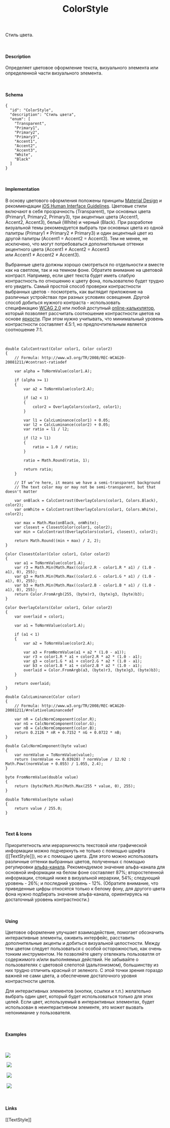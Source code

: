 ﻿---
layout: default
title: ColorStyle
position: 
categories: 
tags: 
---

Стиль цвета.

   

#### Description

Определяет цветовое оформление текста, визуального элемента или определенной части визуального элемента.

   

#### Schema

```
{
  "id": "ColorStyle",
  "description": "Стиль цвета",
  "enum": [
    "Transparent",
    "Primary1",
    "Primary2",
    "Primary3",
    "Accent1",
    "Accent2",
    "Accent3",
    "White",
    "Black"
  ]
}
```

  

#### Implementation

В основу цветового оформления положены принципы [Material Design](http://www.google.com/design/spec/style/color.html) и рекоммендации [iOS Human Interface Guidelines](https://developer.apple.com/library/ios/documentation/UserExperience/Conceptual/MobileHIG/ColorImagesText.html). Цветовые стили включают в себя прозрачность (Transparent), три основных цвета (Primary1, Primary2, Primary3), три акцентных цвета (Accent1, Accent2, Accent3), белый (White) и черный (Black). При разработке визуальной темы рекомендуется выбрать три основных цвета из одной палитры (Primary1 ≠ Primary2 ≠ Primary3) и один акцентный цвет из другой палитры (Accent1 = Accent2 = Accent3). Тем не менее, не исключено, что могут потребоваться дополнительные оттенки акцентного цвета (Accent1 ≠ Accent2 = Accent3 или Accent1 ≠ Accent2 ≠ Accent3).

Выбранные цвета должны хорошо смотреться по отдельности и вместе как на светлом, так и на темном фоне. Обратите внимание на цветовой контраст. Например, если цвет текста будет иметь слабую контрастность по отношению к цвету фона, пользователю будет трудно его увидеть. Самый простой способ проверки контрастности выбранных цветов - посмотреть, как выглядит приложение на различных устройствах при разных условиях освещения. Другой способ добиться нужного контраста - использовать спецификацию [WCAG 2.0](http://www.w3.org/TR/WCAG20/#visual-audio-contrast-contrast) или любой доступный [online-калькулятор](http://leaverou.github.io/contrast-ratio/), который позволяет рассчитать соотношение контрастности цветов на основе [яркости](http://en.wikipedia.org/wiki/Relative_luminance). При этом нужно учитывать, что минимальный уровень контрастности составляет 4.5:1, но предпочтительным является соотношение 7:1.

  

```
double CalcContrast(Color color1, Color color2)
{
	// Formula: http://www.w3.org/TR/2008/REC-WCAG20-20081211/#contrast-ratiodef
  
	var alpha = ToNormValue(color1.A);
  
	if (alpha >= 1)
	{
		var a2 = ToNormValue(color2.A);
  
		if (a2 < 1)
		{
			color2 = OverlayColors(color2, color1);
		}
  
		var l1 = CalcLuminance(color1) + 0.05;
		var l2 = CalcLuminance(color2) + 0.05;
		var ratio = l1 / l2;
  
		if (l2 > l1)
		{
			ratio = 1.0 / ratio;
		}
  
		ratio = Math.Round(ratio, 1);
  
		return ratio;
	}
  
	// If we’re here, it means we have a semi-transparent background
	// The text color may or may not be semi-transparent, but that doesn't matter
  
	var onBlack = CalcContrast(OverlayColors(color1, Colors.Black), color2);
	var onWhite = CalcContrast(OverlayColors(color1, Colors.White), color2);
  
	var max = Math.Max(onBlack, onWhite);
	var closest = ClosestColor(color1, color2);
	var min = CalcContrast(OverlayColors(color1, closest), color2);
  
	return Math.Round((min + max) / 2, 2);
}
  
Color ClosestColor(Color color1, Color color2)
{
	var a1 = ToNormValue(color1.A);
	var r3 = Math.Min(Math.Max((color2.R - color1.R * a1) / (1.0 - a1), 0), 255);
	var g3 = Math.Min(Math.Max((color2.G - color1.G * a1) / (1.0 - a1), 0), 255);
	var b3 = Math.Min(Math.Max((color2.B - color1.B * a1) / (1.0 - a1), 0), 255);
	return Color.FromArgb(255, (byte)r3, (byte)g3, (byte)b3);
}
  
Color OverlayColors(Color color1, Color color2)
{
	var overlaid = color1;
  
	var a1 = ToNormValue(color1.A);
  
	if (a1 < 1)
	{
		var a2 = ToNormValue(color2.A);
  
		var a3 = FromNormValue(a1 + a2 * (1.0 - a1));
		var r3 = color1.R * a1 + color2.R * a2 * (1.0 - a1);
		var g3 = color1.G * a1 + color2.G * a2 * (1.0 - a1);
		var b3 = color1.B * a1 + color2.B * a2 * (1.0 - a1);
		overlaid = Color.FromArgb(a3, (byte)r3, (byte)g3, (byte)b3);
	}
  
	return overlaid;
}
  
double CalcLuminance(Color color)
{
	// Formula: http://www.w3.org/TR/2008/REC-WCAG20-20081211/#relativeluminancedef
  
	var nR = CalcNormComponent(color.R);
	var nG = CalcNormComponent(color.G);
	var nB = CalcNormComponent(color.B);
	return 0.2126 * nR + 0.7152 * nG + 0.0722 * nB;
}
  
double CalcNormComponent(byte value)
{
	var normValue = ToNormValue(value);
	return (normValue <= 0.03928) ? normValue / 12.92 : Math.Pow((normValue + 0.055) / 1.055, 2.4);
}
  
byte FromNormValue(double value)
{
	return (byte)Math.Min(Math.Max(255 * value, 0), 255);
}
  
double ToNormValue(byte value)
{
	return value / 255.0;
}
```

     

#### Text & Icons

Приоритетность или иерархичность текстовой или графической информации можно подчеркнуть не только с помощью шрифта ([[TextStyle]]), но и с помощью цвета. Для этого можно использовать различные оттенки выбранных цветов, полученных с помощью регулировки [альфа-канала](http://en.wikipedia.org/wiki/Alpha_compositing). Рекомендуемое значение альфа-канала для основной информации на белом фоне составляет 87%; второстепенной информации, стоящий ниже в визуальной иерархии, 54%; следующий уровень - 26%; и последний уровень - 12%. (Обратите внимание, что приведенные цифры относятся только к белому фону, для другого цвета фона нужно подбирать значение альфа-канала, ориентируясь на достаточный уровень контрастности.)

   

#### Using

Цветовое оформление улучшает взаимодействие, помогает обозначить интерактивные элементы, оживить интерфейс, расставить дополнительные акценты и добиться визуальной целостности. Между тем цветом следует пользоваться с особой осторожностью, как очень тонким инструментом. Не позволяйте цвету отвлекать пользоватля от содержимого и/или выполняемых действий. Не забывайте о пользователях с цветовой слепотой (дальтонизмом), большинству из них трудно отличить красный от зеленого. С этой точки зрения гораздо важней не сами цвета, а обеспечение достаточного уровня контрастности цветов. 

Для интерактивных элементов (кнопки, ссылки и т.п.) желательно выбрать один цвет, который будет использоваться только для этих целей. Если цвет, используемый в интерактивных элементах, будет использован в неинтерактивном элементе, это может вызвать непонимание у пользователя. 

   

#### Examples

 

![](ColorStyle_BlackOnWhite.png)

 ![](ColorStyle_WhiteOnBlack.png)

 ![](ColorStyle_CyanOnWhite.png)

 ![](ColorStyle_PinkOnWhite.png)

   

#### Links

[[TextStyle]]

 

 

